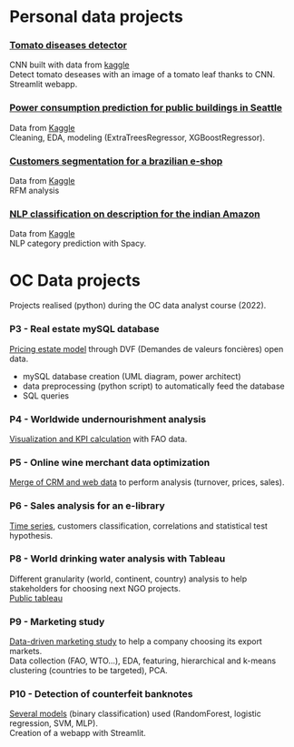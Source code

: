 
# Personal data projects<br>
### [Tomato diseases detector](https://github.com/mattg44/Data/tree/main/tomato_project)
CNN built with data from [kaggle](https://www.kaggle.com/datasets/kaustubhb999/tomatoleaf)
<br>Detect tomato deseases with an image of a tomato leaf thanks to CNN. Streamlit webapp.<br>
### [Power consumption prediction for public buildings in Seattle](https://github.com/mattg44/Data/tree/main/Seattle_buildings)
Data from [Kaggle](https://www.kaggle.com/datasets/city-of-seattle/sea-building-energy-benchmarking) <br>
Cleaning, EDA, modeling (ExtraTreesRegressor, XGBoostRegressor).<br>
### [Customers segmentation for a brazilian e-shop](https://github.com/mattg44/Data/tree/main/Brazilian_eshop)
Data from [Kaggle](https://www.kaggle.com/datasets/olistbr/brazilian-ecommerce?datasetId=55151&sortBy=voteCount&select=olist_customers_dataset.csv) <br>
RFM analysis<br>
### [NLP classification on description for the indian Amazon](https://github.com/mattg44/Data/tree/main/Indian_amazon)
Data from [Kaggle](https://www.kaggle.com/datasets/mamependaleye/flipkart) <br>
NLP category prediction with Spacy.<br>
# OC Data projects<br>
Projects realised (python) during the OC data analyst course (2022).<br>
### P3 - Real estate mySQL database<br>
[Pricing estate model](https://github.com/mattg44/Data/tree/main/Projet_3) through DVF (Demandes de valeurs foncières) open data.<br>
- mySQL database creation (UML diagram, power architect)
- data preprocessing (python script) to automatically feed the database
- SQL queries
### P4 - Worldwide undernourishment analysis<br>
[Visualization and KPI calculation](https://github.com/mattg44/Data/tree/main/Projet_4) with FAO data.<br>
### P5 - Online wine merchant data optimization<br>
[Merge of CRM and web data](https://github.com/mattg44/Data/tree/main/Projet_5) to perform analysis (turnover, prices, sales).<br>
### P6 - Sales analysis for an e-library<br>
[Time series](https://github.com/mattg44/Data/tree/main/Projet_6), customers classification, correlations and statistical test hypothesis.<br>
### P8 - World drinking water analysis with Tableau<br>
Different granularity (world, continent, country) analysis to help stakeholders for choosing next NGO projects.<br>
[Public tableau](https://public.tableau.com/app/profile/gimbert/viz/Projet8_16469920605950/Histoire1)
### P9 - Marketing study<br>
[Data-driven marketing study](https://github.com/mattg44/Data/tree/main/Projet_9) to help a company choosing its export markets.<br>
Data collection (FAO, WTO...), EDA, featuring, hierarchical and k-means clustering (countries to be targeted), PCA.<br>
### P10 - Detection of counterfeit banknotes<br>
[Several models](https://github.com/mattg44/Data/tree/main/Projet_10) (binary classification) used (RandomForest, logistic regression, SVM, MLP).<br>
Creation of a webapp with Streamlit.


